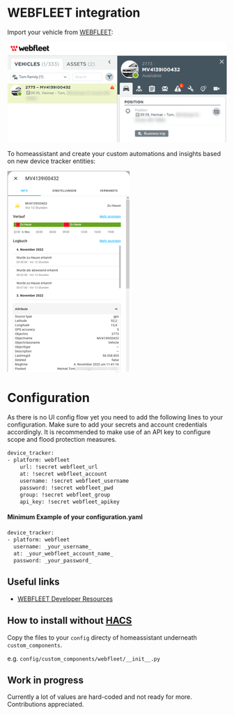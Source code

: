 # WEBFLEET integration
Import your vehicle from [WEBFLEET](https://live.webfleet.com/web/index.html):

![screenshot of vehicle in WEBFLEET UI](images/webfleet-sample.png "WEBFLEET Vehicle")

To homeassistant and create your custom automations and insights based on new device tracker entities:

![screenshot of ha showing vehicle details](images/example.png "Vehicle Entity")

# Configuration

As there is no UI config flow yet you need to add the following lines to your configuration.
Make sure to add your secrets and account credentials accordingly. 
It is recommended to make use of an API key to configure scope and flood protection measures.

    device_tracker:
    - platform: webfleet
        url: !secret webfleet_url 
        at: !secret webfleet_account
        username: !secret webfleet_username
        password: !secret webfleet_pwd
        group: !secret webfleet_group
        api_key: !secret webfleet_apikey

#### Minimum Example of your configuration.yaml
    device_tracker:
    - platform: webfleet
      username: _your_username_
      at: _your_webfleet_account_name_
      password: _your_password_

## Useful links

- [WEBFLEET Developer Resources](https://www.webfleet.com/en_gb/webfleet/partners/integration/developer-resources/)


## How to install without [HACS](https://hacs.xyz/)

Copy the files to your `config` directy of homeassistant underneath `custom_components`.

e.g. `config/custom_components/webfleet/__init__.py`

## Work in progress

Currently a lot of values are hard-coded and not ready for more. 
Contributions appreciated.
